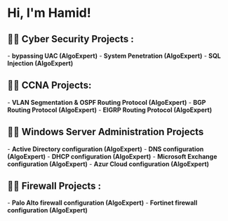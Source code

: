 <h1>Hi, I'm Hamid! </h1>

<h2>👨‍💻 Cyber Security Projects :</h2>
- <b>bypassing UAC (AlgoExpert)</b>
- <b>System Penetration (AlgoExpert)</b>
- <b>SQL Injection (AlgoExpert)</b>

<h2>👨‍💻 CCNA Projects:</h2>
- <b>VLAN Segmentation & OSPF Routing Protocol (AlgoExpert)</b>
- <b>BGP Routing Protocol (AlgoExpert)</b>
- <b>EIGRP Routing Protocol (AlgoExpert)</b>

<h2>👨‍💻 Windows Server Administration Projects</h2>
- <b>Active Directory configuration (AlgoExpert)</b>
- <b>DNS configuration (AlgoExpert)</b>
- <b>DHCP configuration (AlgoExpert)</b>
- <b>Microsoft Exchange configuration (AlgoExpert)</b>
- <b>Azur Cloud configuration (AlgoExpert)</b>

<h2>👨‍💻 Firewall Projects :</h2>
- <b>Palo Alto firewall configuration (AlgoExpert)</b>
- <b>Fortinet firewall configuration (AlgoExpert)</b>



[Email]: https://gmail.com/hamidjamiulahmadi
[linkedin]: https://linkedin.com/in/hamid-jamiulahmadi

<!--

Here are some ideas to get you started:

- 🔭 I’m currently working on ...
- 🌱 I’m currently learning ...
- 👯 I’m looking to collaborate on ...
- 🤔 I’m looking for help with ...
- 💬 Ask me about ...
- 📫 How to reach me: ...
- 😄 Pronouns: ...
- ⚡ Fun fact: ...
-->

